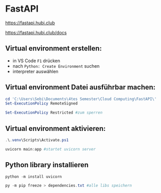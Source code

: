 # FastAPI

https://fastapi.hubi.club

https://fastapi.hubi.club/docs

## Virtual environment erstellen:
- in VS Code `F1` drücken
- nach `Python: Create Environment` suchen
- interpreter auswählen

## Virtual environment Datei ausführbar machen:
```powershell
cd 'C:\Users\Sebi\Documents\4tes Semester\Cloud Computing\FastAPI\'
Set-ExecutionPolicy RemoteSigned

Set-ExecutionPolicy Restricted #zum sperren
```

## Virtual environment aktivieren:
```powershell
.\.venv\Scripts\Activate.ps1

uvicorn main:app #startet uvicorn server
```

## Python library installieren
```powershell
python -m install uvicorn

py -m pip freeze > dependencies.txt #alle libs speichern
```
